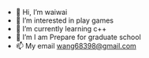 - 👋 Hi, I’m waiwai
- 👀 I’m interested in play games
- 🌱 I’m currently learning c++
- 💞️ I’m I am Prepare for graduate school
- 📫 My email wang68398@gmail.com

<!---
githubwaiwai/githubwaiwai is a ✨ special ✨ repository because its `README.md` (this file) appears on your GitHub profile.
You can click the Preview link to take a look at your changes.
--->
